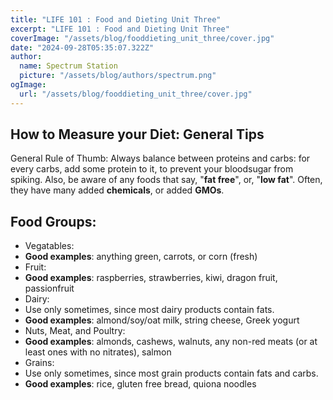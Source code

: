```yaml
---
title: "LIFE 101 : Food and Dieting Unit Three"
excerpt: "LIFE 101 : Food and Dieting Unit Three"
coverImage: "/assets/blog/fooddieting_unit_three/cover.jpg"
date: "2024-09-28T05:35:07.322Z"
author:
  name: Spectrum Station
  picture: "/assets/blog/authors/spectrum.png"
ogImage:
  url: "/assets/blog/fooddieting_unit_three/cover.jpg"
---
```


## How to Measure your Diet: General Tips
General Rule of Thumb: Always balance between proteins and carbs: for every carbs, add some protein to it, 
to prevent your bloodsugar from spiking.  Also, be aware of any foods that say, "**fat free**", or, "**low fat**". Often, they have many added **chemicals**, or added **GMOs**.

## Food Groups:
- Vegatables: 
- **Good examples**: anything green, carrots, or corn (fresh)
- Fruit:
- **Good examples**: raspberries, strawberries, kiwi, dragon fruit, passionfruit
- Dairy:
- Use only sometimes, since most dairy products contain fats.
- **Good examples**: almond/soy/oat milk, string cheese, Greek yogurt
- Nuts, Meat, and Poultry:
- **Good examples**: almonds, cashews, walnuts, any non-red meats (or at least ones with no nitrates), salmon
- Grains:
- Use only sometimes, since most grain products contain fats and carbs.
- **Good examples**: rice, gluten free bread, quiona noodles

